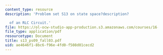```yaml
---
content_type: resource
description: 'Problem set S13 on state space?description?

  of an RLC Circuit.'
file: https://ol-ocw-studio-app-production.s3.amazonaws.com/courses/16-01-unified-engineering-i-ii-iii-iv-fall-2005-spring-2006/ae4646f18bc6f96e4fd0f508d01cecd2_s13_ps09_fall03.pdf
file_type: application/pdf
resourcetype: Document
title: s13_ps09_fall03.pdf
uid: ae4646f1-8bc6-f96e-4fd0-f508d01cecd2
---
```

